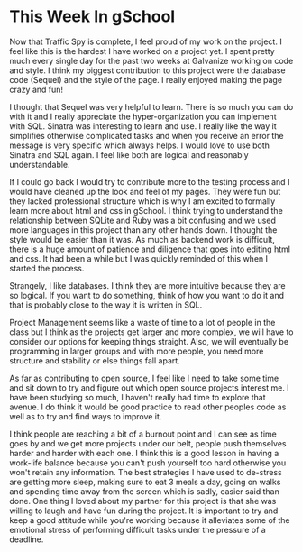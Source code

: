 <h1>This Week In gSchool</h1>

Now that Traffic Spy is complete, I feel proud of my work on the project. I feel like this is the hardest I have worked on a project yet. I spent pretty much every single day for the past two weeks at Galvanize working on code and style. I think my biggest contribution to this project were the database code (Sequel) and the style of the page. I really enjoyed making the page crazy and fun!

I thought that Sequel was very helpful to learn. There is so much you can do with it and I really appreciate the hyper-organization you can implement with SQL. Sinatra was interesting to learn and use. I really like the way it simplifies otherwise complicated tasks and when you receive an error the message is very specific which always helps. I would love to use both Sinatra and SQL again. I feel like both are logical and reasonably understandable.

If I could go back I would try to contribute more to the testing process and I would have cleaned up the look and feel of my pages. They were fun but they lacked professional structure which is why I am excited to formally learn more about html and css in gSchool. I think trying to understand the relationship between SQLite and Ruby was a bit confusing and we used more languages in this project than any other hands down. I thought the style would be easier than it was. As much as backend work is difficult, there is a huge amount of patience and diligence that goes into editing html and css. It had been a while but I was quickly reminded of this when I started the process.

Strangely, I like databases. I think they are more intuitive because they are so logical. If you want to do something, think of how you want to do it and that is probably close to the way it is written in SQL.

Project Management seems like a waste of time to a lot of people in the class but I think as the projects get larger and more complex, we will have to consider our options for keeping things straight. Also, we will eventually be programming in larger groups and with more people, you need more structure and stability or else things fall apart. 

As far as contributing to open source, I feel like I need to take some time and sit down to try and figure out which open source projects interest me. I have been studying so much, I haven't really had time to explore that avenue. I do think it would be good practice to read other peoples code as well as to try and find ways to improve it. 

I think people are reaching a bit of a burnout point and I can see as time goes by and we get more projects under our belt, people push themselves harder and harder with each one. I think this is a good lesson in having a work-life balance because you can't push yourself too hard otherwise you won't retain any information. The best strategies I have used to de-stress are getting more sleep, making sure to eat 3 meals a day, going on walks and spending time away from the screen which is sadly, easier said than done. One thing I loved about my partner for this project is that she was willing to laugh and have fun during the project. It is important to try and keep a good attitude while you're working because it alleviates some of the emotional stress of performing difficult tasks under the pressure of a deadline.  

